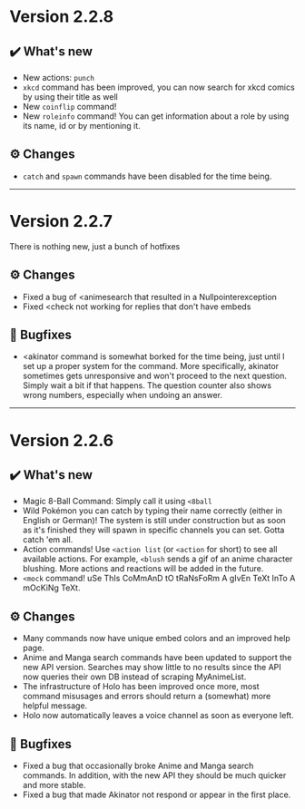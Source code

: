 
# Version 2.2.8

## ✔️ What's new

- New actions: `punch`
- `xkcd` command has been improved, you can now search for xkcd comics by using their title as well
- New `coinflip` command!
- New `roleinfo` command! You can get information about a role by using its name, id or by mentioning it.

## ⚙️ Changes

- `catch` and `spawn` commands have been disabled for the time being.

---

# Version 2.2.7

There is nothing new, just a bunch of hotfixes

## ⚙️ Changes

- Fixed a bug of <animesearch that resulted in a Nullpointerexception
- Fixed <check not working for replies that don't have embeds

## 🐜 Bugfixes

- <akinator command is somewhat borked for the time being, just until I set up a proper system for the command. More specifically, akinator sometimes gets unresponsive and won't proceed to the next question. Simply wait a bit if that happens. The question counter also shows wrong numbers, especially when undoing an answer.

---

# Version 2.2.6

## ✔️ What's new

- Magic 8-Ball Command: Simply call it using `<8ball`
- Wild Pokémon you can catch by typing their name correctly (either in English or German)! The system is still under construction but as soon as it's finished they will spawn in specific channels you can set. Gotta catch 'em all.
- Action commands! Use `<action list` (or `<action` for short) to see all available actions. For example, `<blush` sends a gif of an anime character blushing. More actions and reactions will be added in the future.
- `<mock` command! uSe ThIs CoMmAnD tO tRaNsFoRm A gIvEn TeXt InTo A mOcKiNg TeXt.

## ⚙️ Changes

- Many commands now have unique embed colors and an improved help page.
- Anime and Manga search commands have been updated to support the new API version. Searches may show little to no results since the API now queries their own DB instead of scraping MyAnimeList.
- The infrastructure of Holo has been improved once more, most command misusages and errors should return a (somewhat) more helpful message.
- Holo now automatically leaves a voice channel as soon as everyone left.

## 🐜 Bugfixes

- Fixed a bug that occasionally broke Anime and Manga search commands. In addition, with the new API they should be much quicker and more stable.
- Fixed a bug that made Akinator not respond or appear in the first place.